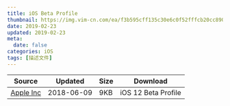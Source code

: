 ```yaml
---
title: iOS Beta Profile
thumbnail: https://img.vim-cn.com/ea/f3b595cff135c30e6c0f52fffcb20cc890ac14.png
date: 2019-02-23
updated: 2019-02-23
meta:
  date: false
categories: iOS
tags: [描述文件]
---
```


| Source | Updated | Size | Download |
| ------ | ------- | -------- | -------- |
| [Apple Inc](https://developer.apple.com/download/) | 2018-06-09 | 9KB | iOS 12 Beta Profile |
